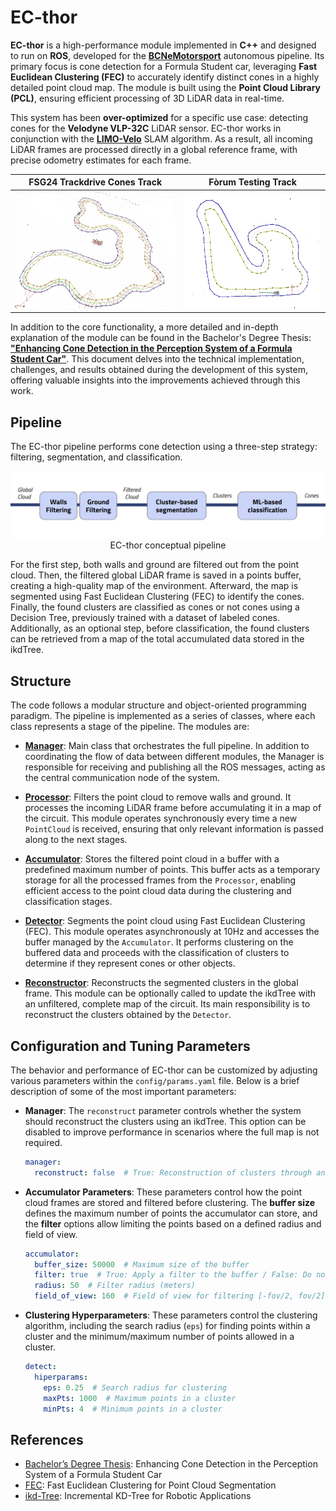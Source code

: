 
# **EC-thor**

**EC-thor** is a high-performance module implemented in **C++** and designed
to run on **ROS**, developed for the **[BCNeMotorsport](https://bcnemotorsport.upc.edu)** autonomous pipeline. Its primary focus is cone detection for a Formula Student car, leveraging **Fast Euclidean Clustering (FEC)** to accurately identify distinct cones in a highly detailed point cloud map. The module is built using the **Point Cloud Library (PCL)**, ensuring efficient processing of 3D LiDAR data in real-time. 

This system has been **over-optimized** for a specific use case: detecting cones for the **Velodyne VLP-32C** LiDAR sensor. EC-thor works in conjunction with the **[LIMO-Velo](https://github.com/Huguet57/LIMO-Velo)** SLAM algorithm. As a result, all incoming LiDAR frames are processed directly in a global reference frame, with precise odometry estimates for each frame.



| FSG24 Trackdrive Cones Track | Fòrum Testing Track |
|:----------------------------:|:-------------------:|
| <img src="./doc/media/fsg_track.jpeg" alt="Image 1" height="187"/> | <img src="./doc/media/track1.png" alt="Image 2" height="187"/> |


In addition to the core functionality, a more detailed and in-depth explanation of the module can be found in the Bachelor's Degree Thesis: **["Enhancing Cone Detection in the Perception System of a Formula Student Car"](../doc/MorenoVictorTFG.pdf)**. This document delves into the technical implementation, challenges, and results obtained during the development of this system, offering valuable insights into the improvements achieved through this work.

## Pipeline

The EC-thor pipeline performs cone detection using a three-step strategy: filtering, segmentation, and classification.

<p align="center">
  <img src="./doc/media/pipeline.png" width="600" alt="EC-thor Pipeline" /><br />
    EC-thor conceptual pipeline
</p>

For the first step, both walls and ground are filtered out from the point cloud. Then, the filtered global LiDAR frame is saved in a points buffer, creating a high-quality map of the environment. Afterward, the map is segmented using Fast Euclidean Clustering (FEC) to identify the cones. Finally, the found clusters are classified as cones or not cones using a Decision Tree, previously trained with a dataset of labeled cones. Additionally, as an optional step, before classification, the found clusters can be retrieved from a map of the total accumulated data stored in the ikdTree.

## Structure

The code follows a modular structure and object-oriented programming paradigm. The pipeline is implemented as a series of classes, where each class represents a stage of the pipeline. The modules are:

- **[Manager](include/modules/Manager.hpp)**: Main class that orchestrates the full pipeline. In addition to coordinating the flow of data between different modules, the Manager is responsible for receiving and publishing all the ROS messages, acting as the central communication node of the system.

- **[Processor](include/modules/Processor.hpp)**: Filters the point cloud to remove walls and ground. It processes the incoming LiDAR frame before accumulating it in a map of the circuit. This module operates synchronously every time a new `PointCloud` is received, ensuring that only relevant information is passed along to the next stages.

- **[Accumulator](include/modules/Accumulator.hpp)**: Stores the filtered point cloud in a buffer with a predefined maximum number of points. This buffer acts as a temporary storage for all the processed frames from the `Processor`, enabling efficient access to the point cloud data during the clustering and classification stages.

- **[Detector](include/modules/Detector.hpp)**: Segments the point cloud using Fast Euclidean Clustering (FEC). This module operates asynchronously at 10Hz and accesses the buffer managed by the `Accumulator`. It performs clustering on the buffered data and proceeds with the classification of clusters to determine if they represent cones or other objects.

- **[Reconstructor](include/modules/Reconstructor.hpp)**: Reconstructs the segmented clusters in the global frame. This module can be optionally called to update the ikdTree with an unfiltered, complete map of the circuit. Its main responsibility is to reconstruct the clusters obtained by the `Detector`.


## Configuration and Tuning Parameters

The behavior and performance of EC-thor can be customized by adjusting various parameters within the `config/params.yaml` file. Below is a brief description of some of the most important parameters:

- **Manager**: The `reconstruct` parameter controls whether the system should reconstruct the clusters using an ikdTree. This option can be disabled to improve performance in scenarios where the full map is not required. 
  ```yaml
  manager:
    reconstruct: false  # True: Reconstruction of clusters through an ikdTree
  ```

- **Accumulator Parameters**: These parameters control how the point cloud frames are stored and filtered before clustering. The **buffer size** defines the maximum number of points the accumulator can store, and the **filter** options allow limiting the points based on a defined radius and field of view.
  ```yaml
  accumulator:
    buffer_size: 50000  # Maximum size of the buffer
    filter: true  # True: Apply a filter to the buffer / False: Do not filter the buffer
    radius: 50  # Filter radius (meters)
    field_of_view: 160  # Field of view for filtering [-fov/2, fov/2] in degrees
  ```

- **Clustering Hyperparameters**: These parameters control the clustering algorithm, including the search radius (`eps`) for finding points within a cluster and the minimum/maximum number of points allowed in a cluster.
  ```yaml
  detect:
    hiperparams:
      eps: 0.25  # Search radius for clustering
      maxPts: 1000  # Maximum points in a cluster
      minPts: 4  # Minimum points in a cluster
  ```



## References

- [Bachelor’s Degree Thesis](https://github.com/YizhenLAO/FEC): Enhancing Cone Detection in the Perception System of a Formula Student Car
- [FEC](https://github.com/YizhenLAO/FEC): Fast Euclidean Clustering for Point Cloud Segmentation
- [ikd-Tree](https://github.com/hku-mars/ikd-Tree): Incremental KD-Tree for Robotic Applications


